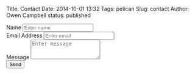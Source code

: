 Title: Contact
Date: 2014-10-01 13:32
Tags: pelican
Slug: contact
Author: Owen Campbell
status: published

<form action="//formspree.io/owen.campbell@tanti.org.uk" method="POST">
  <div class="form-group">
    <label for="inputName">Name</label>
    <input class="form-control" type="text" id="inputName" placeholder="Enter name" required>
  </div>
  <div class="form-group">
    <label for="inputEmail">Email Address</label>
    <input class="form-control" type="email" id="inputEmail" placeholder="Enter email" name="_replyto" required>
  </div>
  <div class="form-group">
    <label for="inputMessage">Message</label>
    <textarea class="form-control" id="inputMessage" name="data" rows="3" placeholder="Enter message" required></textarea>
  </div>
  <input type="hidden" name="_subject" value="Website Contact" />
  <input type="text" name="_gotcha" style="display:none" />
  <input type="hidden" name="_next" value="/pages/thanks.html" />
  <button type="submit" class="btn btn-default">Send</button>
</form>

